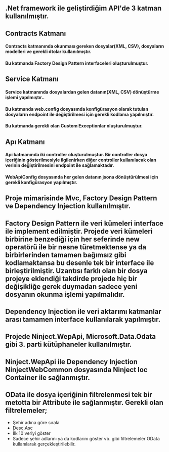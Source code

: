 ## .Net framework ile geliştirdiğim API'de 3 katman kullanılmıştır.

## Contracts Katmanı

#### Contracts katmanında okunması gereken dosyalar(XML, CSV), dosyaların modelleri ve gerekli dtolar kullanılmıştır.
#### Bu katmanda Factory Design Pattern interfaceleri oluşturulmuştur.

## Service Katmanı

#### Service katmanında dosyalardan gelen datanın(XML, CSV) dönüştürme işlemi yapılmıştır..
#### Bu katmanda web.config dosyasında konfigürasyon olarak tutulan dosyaların endpoint ile değiştirilmesi için gerekli  kodlama yapılmıştır.
#### Bu katmanda gerekli olan Custom Exceptionlar oluşturulmuştur.

## Apı Katmanı

#### Api katmanında iki controller oluşturulmuştur. Bir controller dosya içeriğinin gösterilmesiyle ilgilenirken diğer controller kullanılacak olan verinin değiştirilmesini endpoint ile sağlamaktadır.
#### WebApiConfig dosyasında her gelen datanın jsona dönüştürülmesi için gerekli konfigürasyon yapılmıştır.

## Proje mimarisinde Mvc, Factory Design Pattern ve Dependency Injection kullanılmıştır.
## Factory Design Pattern ile veri kümeleri interface ile implement edilmiştir. Projede veri kümeleri birbirine benzediği için her seferinde new operatörü ile bir nesne türetmektense ya da birbirlerinden tamamen bağımsız gibi kodlamaktansa bu desenle tek bir interface ile birleştirilmiştir. Uzantısı farklı olan bir dosya  projeye eklendiği takdirde projede hiç bir değişikliğe gerek duymadan sadece yeni dosyanın okunma işlemi yapılmalıdır.
## Dependency Injection ile veri aktarımı katmanlar arası tamamen interface kullanılarak yapılmıştır.

## Projede Ninject.WepApi, Microsoft.Data.Odata gibi 3. parti kütüphaneler kullanılmıştır.
## Ninject.WepApi ile Dependency Injection NinjectWebCommon dosyasında Ninject Ioc Container ile sağlanmıştır.

## OData ile dosya içeriğinin filtrelenmesi tek bir metotta bir Attribute ile sağlanmıştır. Gerekli olan filtrelemeler;

* Şehir adına göre sırala
* Desc,Asc
* İlk 10 veriyi göster
* Sadece şehir adlarını ya da kodlarını göster vb. gibi filtrelemeler OData kullanılarak gerçekleştirilebilir.  

  
